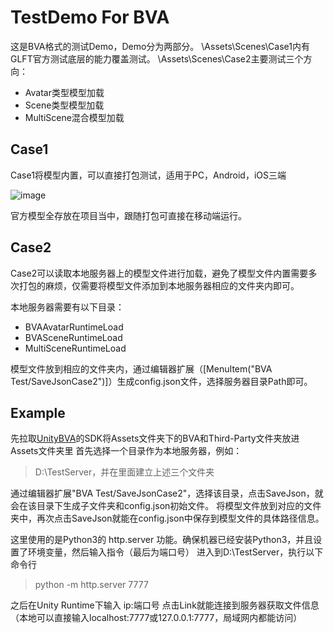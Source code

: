 # TestDemo For BVA

这是BVA格式的测试Demo，Demo分为两部分。
\Assets\Scenes\Case1内有GLFT官方测试底层的能力覆盖测试。
\Assets\Scenes\Case2主要测试三个方向：
- Avatar类型模型加载
- Scene类型模型加载
- MultiScene混合模型加载

## Case1

Case1将模型内置，可以直接打包测试，适用于PC，Android，iOS三端

![image](https://user-images.githubusercontent.com/10473349/181674201-83da4789-088c-4e70-bada-bb9cfee13898.png)

官方模型全存放在项目当中，跟随打包可直接在移动端运行。

## Case2

Case2可以读取本地服务器上的模型文件进行加载，避免了模型文件内置需要多次打包的麻烦，仅需要将模型文件添加到本地服务器相应的文件夹内即可。

本地服务器需要有以下目录：
- BVAAvatarRuntimeLoad
- BVASceneRuntimeLoad
- MultiSceneRuntimeLoad

模型文件放到相应的文件夹内，通过编辑器扩展（[MenuItem("BVA Test/SaveJsonCase2")]）生成config.json文件，选择服务器目录Path即可。

## Example
先拉取[UnityBVA](https://github.com/bilibili/UnityBVA)的SDK将Assets文件夹下的BVA和Third-Party文件夹放进Assets文件夹里
首先选择一个目录作为本地服务器，例如：

> D:\TestServer，并在里面建立上述三个文件夹

通过编辑器扩展"BVA Test/SaveJsonCase2"，选择该目录，点击SaveJson，就会在该目录下生成子文件夹和config.json初始文件。
将模型文件放到对应的文件夹中，再次点击SaveJson就能在config.json中保存到模型文件的具体路径信息。

这里使用的是Python3的 http.server 功能。确保机器已经安装Python3，并且设置了环境变量，然后输入指令（最后为端口号）
进入到D:\TestServer，执行以下命令行
> python -m http.server 7777

之后在Unity Runtime下输入 ip:端口号 点击Link就能连接到服务器获取文件信息（本地可以直接输入localhost:7777或127.0.0.1:7777，局域网内都能访问）

